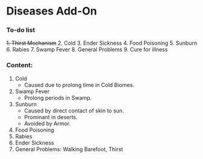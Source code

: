 # Diseases Add-On

### To-do list

~~1. Thirst Mechanism~~
2. Cold
3. Ender Sickness
4. Food Poisoning
5. Sunburn
6. Rabies
7. Swamp Fever
8. General Problems
9. Cure for illness

### Content:
1. Cold
   - Caused due to prolong time in Cold Biomes.
2. Swamp Fever
   - Prolong periods in Swamp.
3. Sunburn
   - Caused by direct contact of skin to sun.
   - Prominant in deserts.
   - Avoided by Armor.
4. Food Poisoning
5. Rabies
6. Ender Sickness
7. General Problems: Walking Barefoot, Thirst
